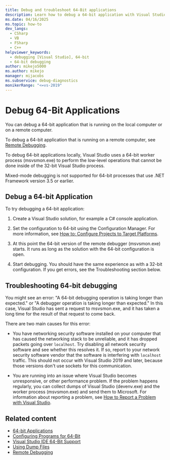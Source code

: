 ```yaml
---
title: Debug and troubleshoot 64-Bit applications
description: Learn how to debug a 64-bit application with Visual Studio. There are tips for troubleshooting unexpected debugging delays.
ms.date: 04/16/2025
ms.topic: how-to
dev_langs:
  - CSharp
  - VB
  - FSharp
  - C++
helpviewer_keywords:
  - debugging [Visual Studio], 64-bit
  - 64-bit debugging
author: mikejo5000
ms.author: mikejo
manager: mijacobs
ms.subservice: debug-diagnostics
monikerRange: "<=vs-2019"
---
```


# Debug 64-Bit Applications

You can debug a 64-bit application that is running on the local computer or on a remote computer.

To debug a 64-bit application that is running on a remote computer, see [Remote Debugging](../debugger/remote-debugging.md).

To debug 64-bit applications locally, Visual Studio uses a 64-bit worker process (msvsmon.exe) to perform the low-level operations that cannot be done inside of the 32-bit Visual Studio process.

Mixed-mode debugging is not supported for 64-bit processes that use .NET Framework version 3.5 or earlier.

## Debug a 64-bit Application

To try debugging a 64-bit application:

1. Create a Visual Studio solution, for example a C# console application.

2. Set the configuration to 64-bit using the Configuration Manager. For more information, see [How to: Configure Projects to Target Platforms](../ide/how-to-configure-projects-to-target-platforms.md).

3. At this point the 64-bit version of the remote debugger (msvsmon.exe) starts. It runs as long as the solution with the 64-bit configuration is open.

4. Start debugging. You should have the same experience as with a 32-bit configuration. If you get errors, see the Troubleshooting section below.

## Troubleshooting 64-bit debugging

You might see an error: "A 64-bit debugging operation is taking longer than expected." or "A debugger operation is taking longer than expected." In this case, Visual Studio has sent a request to msvsmon.exe, and it has taken a long time for the result of that request to come back.

There are two main causes for this error:

- You have networking security software installed on your computer that has caused the networking stack to be unreliable, and it has dropped packets going over `localhost`. Try disabling all network security software and see whether this resolves it. If so, report to your network security software vendor that the software is interfering with `localhost` traffic. This should not occur with Visual Studio 2019 and later, because those versions don't use sockets for this communication.

- You are running into an issue where Visual Studio becomes unresponsive, or other performance problem. If the problem happens regularly, you can collect dumps of Visual Studio (devenv.exe) and the worker process (msvsmon.exe) and send them to Microsoft. For information about reporting a problem, see [How to Report a Problem with Visual Studio](../ide/how-to-report-a-problem-with-visual-studio.md).

## Related content

- [64-bit Applications](/dotnet/framework/64-bit-apps)
- [Configuring Programs for 64-Bit](/cpp/build/configuring-programs-for-64-bit-visual-cpp)
- [Visual Studio IDE 64-Bit Support](../ide/visual-studio-ide-64-bit-support.md)
- [Using Dump Files](../debugger/using-dump-files.md)
- [Remote Debugging](../debugger/remote-debugging.md)
